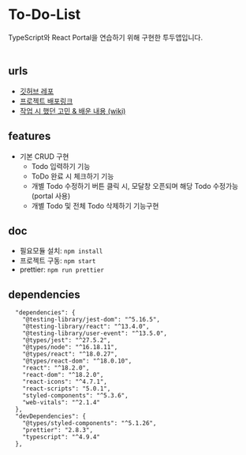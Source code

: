 # To-Do-List

TypeScript와 React Portal을 연습하기 위해 구현한 투두앱입니다.<br/><br/>

## urls

- [깃허브 레포](https://github.com/sukyoungshin/to-do-list)
- [프로젝트 배포링크](to-do-list-pink-kappa.vercel.app)
- [작업 시 했던 고민 & 배운 내용 (wiki)](https://github.com/sukyoungshin/to-do-list/wiki)

## features

- 기본 CRUD 구현
  - Todo 입력하기 기능
  - ToDo 완료 시 체크하기 기능
  - 개별 Todo 수정하기 버튼 클릭 시, 모달창 오픈되며 해당 Todo 수정가능 (portal 사용)
  - 개별 Todo 및 전체 Todo 삭제하기 기능구현

## doc

- 필요모듈 설치: `npm install`
- 프로젝트 구동: `npm start`
- prettier: `npm run prettier`

## dependencies

```
  "dependencies": {
    "@testing-library/jest-dom": "^5.16.5",
    "@testing-library/react": "^13.4.0",
    "@testing-library/user-event": "^13.5.0",
    "@types/jest": "^27.5.2",
    "@types/node": "^16.18.11",
    "@types/react": "^18.0.27",
    "@types/react-dom": "^18.0.10",
    "react": "^18.2.0",
    "react-dom": "^18.2.0",
    "react-icons": "^4.7.1",
    "react-scripts": "5.0.1",
    "styled-components": "^5.3.6",
    "web-vitals": "^2.1.4"
  },
  "devDependencies": {
    "@types/styled-components": "^5.1.26",
    "prettier": "2.8.3",
    "typescript": "^4.9.4"
  },
```
